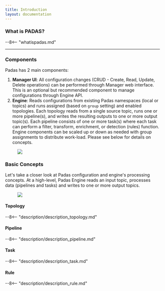 ```yaml
---
title: Introduction
layout: documentation
---
```


### What is PADAS?
--8<-- "whatispadas.md"
<br>

---

### Components
Padas has 2 main components:

1. **Manager UI**: All configuration changes (CRUD - Create, Read, Update, Delete operations) can be performed through Manager web interface.  This is an optional but recommended component to manage configurations through Engine API.
2. **Engine**: Reads configurations from existing Padas namespaces (local or topics) and runs assigned (based on `group` setting) and enabled topologies.  Each topology reads from a single source topic, runs one or more pipeline(s), and writes the resulting outputs to one or more output topic(s).  Each pipeline consists of one or more task(s) where each task can perform a filter, transform, enrichment, or detection (rules) function.  Engine components can be scaled up or down as needed with group assignments to distribute work-load.  Please see below for details on concepts.

<figure markdown>
  <p>
  <img src="../assets/img/padas_design_details.png" class="img-fluid py-5">
  </p>
</figure>

### Basic Concepts
Let's take a closer look at Padas configuration and engine's processing concepts.  At a high-level, Padas Engine reads an input topic, processes data (pipelines and tasks) and writes to one or more output topics.

<figure markdown>
  <p>
  <img src="../assets/img/padas_topology_pipeline_task.png" class="img-fluid py-5">
  </p>
</figure>

#### Topology

--8<-- "description/description_topology.md"

#### Pipeline

--8<-- "description/description_pipeline.md"

#### Task

--8<-- "description/description_task.md"


#### Rule

--8<-- "description/description_rule.md"
